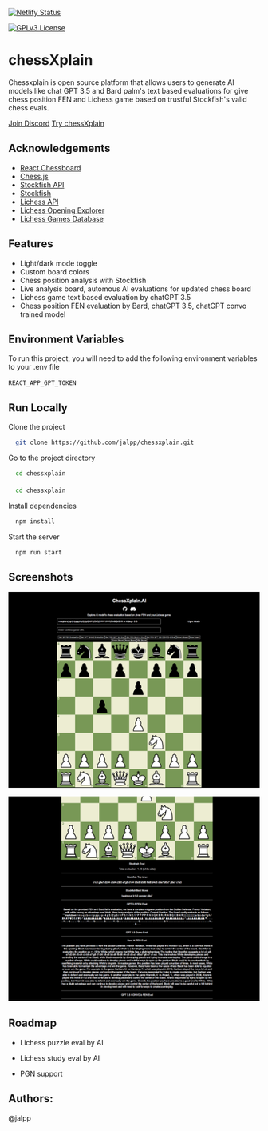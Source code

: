 
[![Netlify Status](https://api.netlify.com/api/v1/badges/310a8201-6453-448c-8651-e237d3c3b8f3/deploy-status)](https://app.netlify.com/sites/chessxplain/deploys)

[![GPLv3 License](https://img.shields.io/badge/License-GPL%20v3-yellow.svg)](https://opensource.org/licenses/)

# chessXplain
Chessxplain is open source platform that allows users to generate AI models like chat GPT 3.5 and Bard palm's text based evaluations for give chess position FEN and Lichess game based on trustful Stockfish's valid chess evals.

[Join Discord](https://discord.gg/PRQTXZXc8Z) [Try chessXplain](https://chessxplain.netlify.app/)

## Acknowledgements

 - [React Chessboard](https://github.com/Clariity/react-chessboard)
 - [Chess.js](https://unpkg.com/browse/chess.js@0.12.0/)
 - [Stockfish API](https://stockfish.online/)
 - [Stockfish](https://stockfishchess.org/)
 - [Lichess API](https://lichess.org/api)
 - [Lichess Opening Explorer](https://lichess.org/api#tag/Opening-Explorer)
 - [Lichess Games Database](https://lichess.org/api#tag/Games/operation/gamePgn)


## Features

- Light/dark mode toggle
- Custom board colors
- Chess position analysis with Stockfish
- Live analysis board, automous AI evaluations for updated chess board
- Lichess game text based evaluation by chatGPT 3.5
- Chess position FEN evaluation by Bard, chatGPT 3.5, chatGPT convo trained model


## Environment Variables

To run this project, you will need to add the following environment variables to your .env file


`REACT_APP_GPT_TOKEN`


## Run Locally

Clone the project

```bash
  git clone https://github.com/jalpp/chessxplain.git
```

Go to the project directory

```bash
  cd chessxplain

  cd chessxplain
```

Install dependencies

```bash
  npm install
```

Start the server

```bash
  npm run start
```


## Screenshots

![screenshot1](./chessxplain/public/screenshot1.png)

![screenshot2](./chessxplain/public/screenshot2.png)


## Roadmap

- Lichess puzzle eval by AI

- Lichess study eval by AI

- PGN support

## Authors:

@jalpp